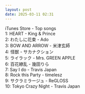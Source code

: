 ```yaml
---
layout: post
date: 2025-03-11 02:31
---
```


iTunes Store - Top songs<br />
1: HEART - King & Prince<br />
2: わたしに花束 - Ado<br />
3: BOW AND ARROW - 米津玄師<br />
4: 怪獣 - サカナクション<br />
5: ライラック - Mrs. GREEN APPLE<br />
6: 百花繚乱 - 幾田りら<br />
7: Say I do - Travis Japan<br />
8: Rock this Party - timelesz<br />
9: サクラミラージュ - ReGLOSS<br />
10: Tokyo Crazy Night - Travis Japan<br />
